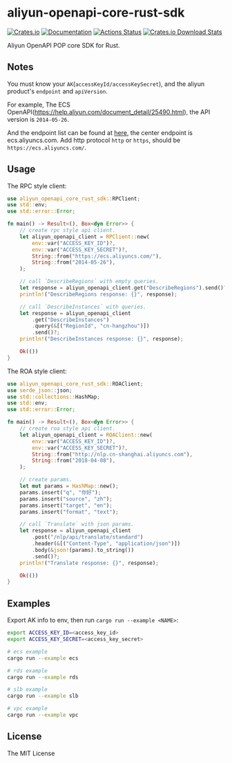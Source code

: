 # aliyun-openapi-core-rust-sdk

[![Crates.io](https://img.shields.io/crates/v/aliyun-openapi-core-rust-sdk)](https://crates.io/crates/aliyun-openapi-core-rust-sdk)
[![Documentation](https://docs.rs/aliyun-openapi-core-rust-sdk/badge.svg)](https://docs.rs/aliyun-openapi-core-rust-sdk)
[![Actions Status](https://github.com/r4ntix/aliyun-openapi-core-rust-sdk/workflows/Continuous%20integration/badge.svg)](https://github.com/r4ntix/aliyun-openapi-core-rust-sdk/actions)
[![Crates.io Download Stats](https://img.shields.io/crates/d/aliyun-openapi-core-rust-sdk)](https://crates.io/crates/aliyun-openapi-core-rust-sdk)

Aliyun OpenAPI POP core SDK for Rust.

## Notes

You must know your `AK`(`accessKeyId/accessKeySecret`), and the aliyun product's `endpoint` and `apiVersion`.

For example, The ECS OpenAPI(https://help.aliyun.com/document_detail/25490.html), the API version is `2014-05-26`.

And the endpoint list can be found at [here](https://help.aliyun.com/document_detail/25489.html), the center endpoint is ecs.aliyuncs.com. Add http protocol `http` or `https`, should be `https://ecs.aliyuncs.com/`.

## Usage

The RPC style client:

```rust
use aliyun_openapi_core_rust_sdk::RPClient;
use std::env;
use std::error::Error;

fn main() -> Result<(), Box<dyn Error>> {
    // create rpc style api client.
    let aliyun_openapi_client = RPClient::new(
        env::var("ACCESS_KEY_ID")?,
        env::var("ACCESS_KEY_SECRET")?,
        String::from("https://ecs.aliyuncs.com/"),
        String::from("2014-05-26"),
    );

    // call `DescribeRegions` with empty queries.
    let response = aliyun_openapi_client.get("DescribeRegions").send()?;
    println!("DescribeRegions response: {}", response);

    // call `DescribeInstances` with queries.
    let response = aliyun_openapi_client
        .get("DescribeInstances")
        .query(&[("RegionId", "cn-hangzhou")])
        .send()?;
    println!("DescribeInstances response: {}", response);

    Ok(())
}

```

The ROA style client:

```rust
use aliyun_openapi_core_rust_sdk::ROAClient;
use serde_json::json;
use std::collections::HashMap;
use std::env;
use std::error::Error;

fn main() -> Result<(), Box<dyn Error>> {
    // create roa style api client.
    let aliyun_openapi_client = ROAClient::new(
        env::var("ACCESS_KEY_ID")?,
        env::var("ACCESS_KEY_SECRET")?,
        String::from("http://nlp.cn-shanghai.aliyuncs.com"),
        String::from("2018-04-08"),
    );

    // create params.
    let mut params = HashMap::new();
    params.insert("q", "你好");
    params.insert("source", "zh");
    params.insert("target", "en");
    params.insert("format", "text");

    // call `Translate` with json params.
    let response = aliyun_openapi_client
        .post("/nlp/api/translate/standard")
        .header(&[("Content-Type", "application/json")])
        .body(&json!(params).to_string())
        .send()?;
    println!("Translate response: {}", response);

    Ok(())
}
```

## Examples

Export AK info to env, then run `cargo run --example <NAME>`:

```sh
export ACCESS_KEY_ID=<access_key_id>
export ACCESS_KEY_SECRET=<access_key_secret>

# ecs example
cargo run --example ecs

# rds example
cargo run --example rds

# slb example
cargo run --example slb

# vpc example
cargo run --example vpc
```

## License
The MIT License
